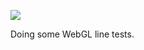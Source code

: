 ![](https://db-feed.s3.amazonaws.com/legacy/shotwin-2020-10-12_18-04-32-1602540318.png)

Doing some WebGL line tests.
